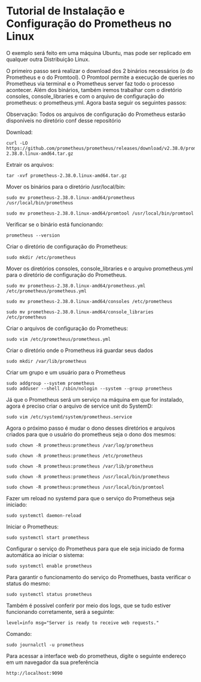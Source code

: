 # Tutorial de Instalação e Configuração do Prometheus no Linux

O exemplo será feito em uma máquina Ubuntu, mas pode ser replicado em qualquer outra Distribuição Linux.

O primeiro passo será realizar o download dos 2 binários necessários (o do Prometheus e o do Promtool). O Promtool permite a execução de queries no Prometheus via terminal e o Prometheus server faz todo o processo acontecer. Além dos binários, também iremos trabalhar com o diretório consoles, console_libraries e com o arquivo de configuração do prometheus: o prometheus.yml. 
Agora basta seguir os seguintes passos:

Observação: Todos os arquivos de configuração do Prometheus estarão disponíveis no diretório conf desse repositório

Download:

```
curl -LO https://github.com/prometheus/prometheus/releases/download/v2.38.0/prometheus-
2.38.0.linux-amd64.tar.gz
```

Extrair os arquivos:
```
tar -xvf prometheus-2.38.0.linux-amd64.tar.gz
```

Mover os binários para o diretório /usr/local/bin:
```
sudo mv prometheus-2.38.0.linux-amd64/prometheus /usr/local/bin/prometheus

sudo mv prometheus-2.38.0.linux-amd64/promtool /usr/local/bin/promtool
```

Verificar se o binário está funcionando:
```
prometheus --version
```

Criar o diretório de configuração do Prometheus:
```
sudo mkdir /etc/prometheus
```

Mover os diretórios consoles, console_libraries e o arquivo prometheus.yml para o diretório de configuração do Prometheus.
```
sudo mv prometheus-2.38.0.linux-amd64/prometheus.yml /etc/prometheus/prometheus.yml

sudo mv prometheus-2.38.0.linux-amd64/consoles /etc/prometheus

sudo mv prometheus-2.38.0.linux-amd64/console_libraries /etc/prometheus
```

Criar o arquivos de configuração do Prometheus:
```
sudo vim /etc/prometheus/prometheus.yml
```

Criar o diretório onde o Prometheus irá guardar seus dados
```
sudo mkdir /var/lib/prometheus
```

Criar um grupo e um usuário para o Prometheus
```
sudo addgroup --system prometheus
sudo adduser --shell /sbin/nologin --system --group prometheus
```

Já que o Prometheus será um serviço na máquina em que for instalado, agora é preciso criar o arquivo de service unit do SystemD:
```
sudo vim /etc/systemd/system/prometheus.service
```

Agora o próximo passo é mudar o dono desses diretórios e arquivos criados para que o usuário do prometheus seja o dono dos mesmos:
```
sudo chown -R prometheus:prometheus /var/log/prometheus

sudo chown -R prometheus:prometheus /etc/prometheus

sudo chown -R prometheus:prometheus /var/lib/prometheus

sudo chown -R prometheus:prometheus /usr/local/bin/prometheus

sudo chown -R prometheus:prometheus /usr/local/bin/promtool
```

Fazer um reload no systemd para que o serviço do Prometheus seja iniciado:
```
sudo systemctl daemon-reload
```

Iniciar o Prometheus:
```
sudo systemctl start prometheus
```

Configurar o serviço do Prometheus para que ele seja iniciado de forma automática ao iniciar o sistema:
```
sudo systemctl enable prometheus
```

Para garantir o funcionamento do serviço do Promethues, basta verificar o status do mesmo:
```
sudo systemctl status prometheus
```

Também é possível conferir por meio dos logs, que se tudo estiver funcionando corretamente, será a seguinte:
```
level=info msg="Server is ready to receive web requests."
```

Comando:
```
sudo journalctl -u prometheus
```

Para acessar a interface web do prometheus, digite o seguinte endereço em um navegador da sua preferência
```
http://localhost:9090
```

